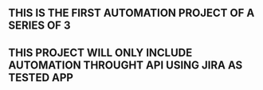 ## THIS IS THE FIRST AUTOMATION PROJECT OF A SERIES OF 3
## THIS PROJECT WILL ONLY INCLUDE AUTOMATION THROUGHT API USING JIRA AS TESTED APP
